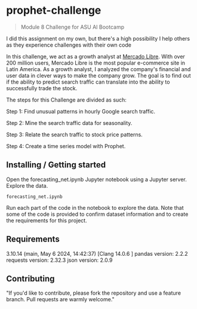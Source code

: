 #  prophet-challenge
> Module 8 Challenge for ASU AI Bootcamp

I did this assignment on my own, but there's a high possibility I help others as they experience challenges with their own code

In this challenge, we act as a growth analyst at [Mercado Libre](https://investor.mercadolibre.com/). With over 200 million users, Mercado Libre is the most popular e-commerce site in Latin America. As a growth analyst, I analyzed the company's financial and user data in clever ways to make the company grow. The goal is to find out if the ability to predict search traffic can translate into the ability to successfully trade the stock.

The steps for this Challenge are divided as such:

Step 1: Find unusual patterns in hourly Google search traffic.

Step 2: Mine the search traffic data for seasonality.

Step 3: Relate the search traffic to stock price patterns.

Step 4: Create a time series model with Prophet.

## Installing / Getting started

Open the forecasting_net.ipynb Jupyter notebook using a Jupyter server. Explore the data.

```jupyter lab
forecasting_net.ipynb
```

Run each part of the code in the notebook to explore the data. Note that some of the code is provided to confirm dataset information and to create the requirements for this project.

## Requirements
3.10.14 (main, May  6 2024, 14:42:37) [Clang 14.0.6 ]
pandas version: 2.2.2
requests version: 2.32.3
json version: 2.0.9


## Contributing

"If you'd like to contribute, please fork the repository and use a feature
branch. Pull requests are warmly welcome."

